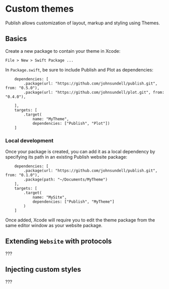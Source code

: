 
# Custom themes

Publish allows customization of layout, markup and styling using Themes.

## Basics

Create a new package to contain your theme in Xcode:

`File > New > Swift Package ...`

In `Package.swift`, be sure to include Publish and Plot as dependencies:

````
    dependencies: [
        .package(url: "https://github.com/johnsundell/publish.git", from: "0.5.0"),
        .package(url: "https://github.com/johnsundell/plot.git", from: "0.4.0"),

    ],
    targets: [
        .target(
            name: "MyTheme",
            dependencies: ["Publish", "Plot"])        
    ]
````

### Local development

Once your package is created, you can add it as a local dependency by specifying its path in an existing Publish website package:

````
    dependencies: [
        .package(url: "https://github.com/johnsundell/publish.git", from: "0.1.0"),
        .package(path: "~/Documents/MyTheme")
    ],
    targets: [
        .target(
            name: "MySite",
            dependencies: ["Publish", "MyTheme"]
        )
    ]
````

Once added, Xcode will require you to edit the theme package from the same editor window as your website package.

## Extending `Website` with protocols

???

## Injecting custom styles

???
